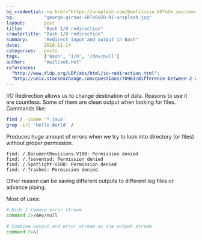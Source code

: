 ```yaml
---
bg_credential: <a href="https://unsplash.com/@amfiloxia_68?utm_source=unsplash&utm_medium=referral&utm_content=creditCopyText">George Girnas</a> on <a href="https://unsplash.com/?utm_source=unsplash&utm_medium=referral&utm_content=creditCopyText">Unsplash</a>
bg:           "george-girnas-6RTn6HZD-RI-unsplash.jpg"
layout:       post
title:        "Bash I/O redirection"
crawlertitle: "Bash I/O redirection"
summary:      "Redirect input and output in Bash"
date:         2016-11-14
categories:   posts
tags:         ['Bash', 'I/O', '/dev/null']
author:       "mwilczek.net"
references:
  "http://www.tldp.org/LDP/abs/html/io-redirection.html":
  "http://unix.stackexchange.com/questions/70963/difference-between-2-2-dev-null-dev-null-and-dev-null-21#70971":
---
```


I/O Redirection allows us to change destination of data. Reasons to use it are countless. Some of them are clean output when looking for files. Commands like:

```bash
find / -iname '*.java'
grep -irl 'Hello World' /
```

Produces huge amount of errors when we try to look into directory (or files) without proper permission.

```
find: /.DocumentRevisions-V100: Permission denied
find: /.fseventsd: Permission denied
find: /.Spotlight-V100: Permission denied
find: /.Trashes: Permission denied
```

Other reason can be saving different outputs to different log files or advance piping.

Most of uses:
```bash
# Hide / remove error stream
command 2>/dev/null

# Combine output and error stream as one output stream
command 2>&1
```
